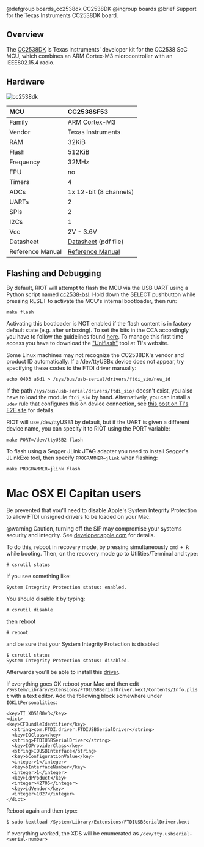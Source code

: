 @defgroup    boards_cc2538dk CC2538DK
@ingroup     boards
@brief       Support for the Texas Instruments CC2538DK board.

## Overview

The [CC2538DK](http://www.ti.com/tool/cc2538dk) is Texas Instruments'
developer kit for the CC2538 SoC MCU, which combines an ARM Cortex-M3
microcontroller with an IEEE802.15.4 radio.

## Hardware

![cc2538dk](http://www.ti.com/diagrams/cc2538dk_cc2538dk_web_1.jpg)

| MCU               | CC2538SF53                |
|:----------------- |:------------------------- |
| Family            | ARM Cortex-M3             |
| Vendor            | Texas Instruments         |
| RAM               | 32KiB                     |
| Flash             | 512KiB                    |
| Frequency         | 32MHz                     |
| FPU               | no                        |
| Timers            | 4                         |
| ADCs              | 1x 12-bit (8 channels)    |
| UARTs             | 2                         |
| SPIs              | 2                         |
| I2Cs              | 1                         |
| Vcc               | 2V - 3.6V                 |
| Datasheet         | [Datasheet](http://www.ti.com/lit/gpn/cc2538) (pdf file) |
| Reference Manual  | [Reference Manual](http://www.ti.com/lit/pdf/swru319) |


##  Flashing and Debugging

By default, RIOT will attempt to flash the MCU via the USB UART using a
Python script named [cc2538-bsl](https://github.com/JelmerT/cc2538-bsl).
Hold down the SELECT pushbutton while pressing RESET to activate the MCU's
internal bootloader, then run:

`make flash`

Activating this bootloader is NOT enabled if the flash content is in factory
default state (e.g. after unboxing). To set the bits in the CCA accordingly you
have to follow the guidelines found [here](https://web.archive.org/web/20170610111337/http://processors.wiki.ti.com/index.php/CC2538_Bootloader_Backdoor).
To manage this first time access you have to download the
["Uniflash"](http://processors.wiki.ti.com/index.php/Category:CCS_UniFlash) tool
at TI's website.

Some Linux machines may not recognize the CC2538DK's vendor and product ID
automatically.
If a /dev/ttyUSBx device does not appear, try specifying these codes to the
FTDI driver manually:

`echo 0403 a6d1 > /sys/bus/usb-serial/drivers/ftdi_sio/new_id`

If the path `/sys/bus/usb-serial/drivers/ftdi_sio/` doesn't exist, you also
have to load the module `ftdi_sio` by hand.  Alternatively, you can install a
`udev` rule that configures this on device connection, see [this post on TI's
E2E site](https://e2e.ti.com/support/microcontrollers/c2000/f/171/p/359074/1843485#1843485)
for details.

RIOT will use /dev/ttyUSB1 by default, but if the UART is given a different
device name, you can specity it to RIOT using the PORT variable:

`make PORT=/dev/ttyUSB2 flash`

To flash using a Segger JLink JTAG adapter you need to install Segger's
JLinkExe tool, then specify `PROGRAMMER=jlink` when flashing:

`make PROGRAMMER=jlink flash`


# Mac OSX **El Capitan** users
Be prevented that you'll need to disable Apple's System Integrity Protection
to allow FTDI unsigned drivers to be loaded on your Mac.

@warning    Caution, turning off the SIP may compromise your systems security and integrity.
            See [developer.apple.com](https://developer.apple.com/documentation/security/disabling_and_enabling_system_integrity_protection) for details.


To do this, reboot in recovery mode, by pressing simultaneously `cmd + R`
while booting.
Then, on the recovery mode go to Utilities/Terminal and type:

```
# csrutil status
```

If you see something like:

```
System Integrity Protection status: enabled.
```

You should disable it by typing:

```
# csrutil disable
```

then reboot

```
# reboot
```

and be sure that your System Integrity Protection is disabled

```
$ csrutil status
System Integrity Protection status: disabled.
```

Afterwards you'll be able to install this
[driver](https://cdn.sparkfun.com/assets/learn_tutorials/7/4/FTDIUSBSerialDriver_v2_3.dmg).

If everything goes OK reboot your Mac and then edit
`/System/Library/Extensions/FTDIUSBSerialDriver.kext/Contents/Info.plist` with a
text editor.
Add the following block somewhere under `IOKitPersonalities`:
```
<key>TI_XDS100v3</key>
<dict>
<key>CFBundleIdentifier</key>
  <string>com.FTDI.driver.FTDIUSBSerialDriver</string>
  <key>IOClass</key>
  <string>FTDIUSBSerialDriver</string>
  <key>IOProviderClass</key>
  <string>IOUSBInterface</string>
  <key>bConfigurationValue</key>
  <integer>1</integer>
  <key>bInterfaceNumber</key>
  <integer>1</integer>
  <key>idProduct</key>
  <integer>42705</integer>
  <key>idVendor</key>
  <integer>1027</integer>
</dict>
```

Reboot again and then type:

```
$ sudo kextload /System/Library/Extensions/FTDIUSBSerialDriver.kext
```

If everything worked, the XDS will be enumerated as
`/dev/tty.usbserial-<serial-number>`
